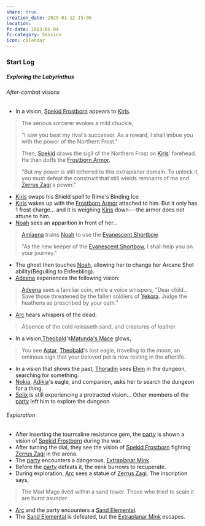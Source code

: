 ```yaml
---
share: true
creation_date: 2025-01-12 15:06
location: 
fc-date: 1083-06-04
fc-category: Session
icon: calendar
---
```

### Start Log
##### Exploring the Labyrinthus
###### After-combat visions
-  In a vision, [Spekid Frostborn](../../Spekid%20Frostborn.md) appears to [Kiris](../PCs/Kiris%20Acquermann.md). 
 > The serious sorcerer evokes a mild chuckle, 
 >
 > "I saw you beat my rival's successor. As a reward, I shall imbue you with the power of the Northern Frost."
 > 
 > Then, [Spekid](../../Spekid%20Frostborn.md) draws the sigil of the Northern Frost on [Kiris](../PCs/Kiris%20Acquermann.md)' forehead. He then doffs the [Frostborn Armor](../Items/Frostborn%20Armor.md).
 > 
 > "But my power is still tethered to this extraplanar domain. To unlock it, you must defeat the construct that still wields remnants of me and [Zerrus Zagi](../../Zerrus%20Zagi.md)'s power."
- [Kiris](../PCs/Kiris%20Acquermann.md) swaps his Shield spell to Rime's Binding Ice
- [Kiris](../PCs/Kiris%20Acquermann.md) wakes up with the [Frostborn Armor](../Items/Frostborn%20Armor.md) attached to him. But it only has 1 frost charge... and it is weighing [Kiris](../PCs/Kiris%20Acquermann.md) down---the armor does not attune to him.
- [Noah](../PCs/Noah%20Skie.md) sees an apparition in front of her... 
> [Amlaena](../../Amlaena%20Gustkil.md) trains [Noah](../PCs/Noah%20Skie.md) to use the [Evanescent Shortbow](../Items/Evanescent%20Shortbow.md).
>
> "As the new keeper of the [Evanescent Shortbow](../Items/Evanescent%20Shortbow.md), I shall help you on your journey."
- The ghost then touches [Noah](../PCs/Noah%20Skie.md), allowing her to change her Arcane Shot ability(Beguiling to Enfeebling).
- [Adeena](../PCs/Adeena%20Oberon.md) experiences the following vision:
>[Adeena](../PCs/Adeena%20Oberon.md) sees a familiar coin, while a voice whispers, "Dear child... Save those threatened by the fallen soldiers of [Yekora](../Deities/New%20Gods/Yekora.md). Judge the heathens as prescribed by your oath."
- [Arc](../PCs/Arc.md) hears whispers of the dead:
> Absence of the cold releaseth sand, and creatures of leather.
- In a vision,[Theobald](../PCs/Theobald%20Clayhollow.md)'s[Matunda's Mace](../Items/Matunda's%20Mace.md) glows,
> You see [Astar](../PCs/Companions/Astar.md), [Theobald](../PCs/Theobald%20Clayhollow.md)'s lost eagle, traveling to the moon, an ominous sign that your beloved pet is now resting in the afterlife.
- In a vision that shows the past, [Thoradin](../PCs/Thoradin%20Goodman.md) sees [Elvin](../../Elvin%20Claymore.md) in the dungeon, searching for something.
- [Nokia](../PCs/Companions/Nokia.md), [Adikia](../PCs/Adikia%20Unalome.md)'s eagle, and companion, asks her to search the dungeon for a thing.
- [Splix](../PCs/Spraugh%20'Splix'%20Calix.md) is still experiencing a protracted vision... Other members of the [party](../Factions/Seven%20Up....md) left him to explore the dungeon.
###### Exploration
- After inserting the tourmaline resistance gem, the [party](../Factions/Seven%20Up....md) is shown a vision of [Spekid Frostborn](../../Spekid%20Frostborn.md) during the war.
- After turning the dial, they see the vision of [Spekid Frostborn](../../Spekid%20Frostborn.md) fighting [Zerrus Zagi](../../Zerrus%20Zagi.md) in the arena.
- The [party](../Factions/Seven%20Up....md) encounters a dangerous, [Extraplanar Mink](../../Extraplanar%20Mink.md).
- Before the [party](../Factions/Seven%20Up....md) defeats it, the mink burrows to recuperate.
- During exploration, [Arc](../PCs/Arc.md) sees a statue of [Zerrus Zagi](../../Zerrus%20Zagi.md). The inscription says, 
> The Mad Mage lived within a sand tower. Those who tried to scale it are burnt asunder.
- [Arc](../PCs/Arc.md) and the party encounters a [Sand Elemental](../../Sand%20Elemental.md).
- The [Sand Elemental](../../Sand%20Elemental.md) is defeated, but the [Extraplanar Mink](../../Extraplanar%20Mink.md) escapes.